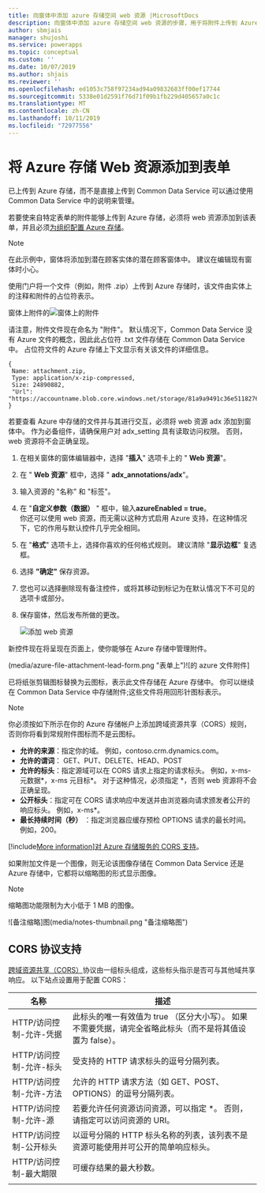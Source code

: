 ```yaml
---
title: 向窗体中添加 azure 存储空间 web 资源 |MicrosoftDocs
description: 向窗体中添加 azure 存储空间 web 资源的步骤，用于将附件上传到 Azure 存储。
author: sbmjais
manager: shujoshi
ms.service: powerapps
ms.topic: conceptual
ms.custom: ''
ms.date: 10/07/2019
ms.author: shjais
ms.reviewer: ''
ms.openlocfilehash: ed1053c758f97234ad94a09832683ff00ef17744
ms.sourcegitcommit: 5338e01d2591f76d71f09b1fb229d405657a0c1c
ms.translationtype: MT
ms.contentlocale: zh-CN
ms.lasthandoff: 10/11/2019
ms.locfileid: "72977556"
---
```

# <a name="add-the-azure-storage-web-resource-to-a-form"></a>将 Azure 存储 Web 资源添加到表单

已上传到 Azure 存储，而不是直接上传到 Common Data Service 可以通过使用 Common Data Service 中的说明来管理。

若要使来自特定表单的附件能够上传到 Azure 存储，必须将 web 资源添加到该表单，并且必须[为组织配置 Azure 存储](enable-azure-storage.md)。

> [!Note]
> 在此示例中，窗体将添加到潜在顾客实体的潜在顾客窗体中。 建议在编辑现有窗体时小心。

使用门户将一个文件（例如，附件 .zip）上传到 Azure 存储时，该文件由实体上的注释和附件的占位符表示。

窗体上附件的![窗体](media/notes-attachment-lead-form.png "占位符")上的附件

请注意，附件文件现在命名为 "附件"。 默认情况下，Common Data Service 没有 Azure 文件的概念，因此此占位符 .txt 文件存储在 Common Data Service 中。 占位符文件的 Azure 存储上下文显示有关该文件的详细信息。
```
{
 Name: attachment.zip,
 Type: application/x-zip-compressed,
 Size: 24890882,
 "Url": "https://accountname.blob.core.windows.net/storage/81a9a9491c36e51182760026833bcf82/attachment.zip"
}
```

若要查看 Azure 中存储的文件并与其进行交互，必须将 web 资源 adx 添加到窗体中。 作为必备组件，请确保用户对 adx_setting 具有读取访问权限。 否则，web 资源将不会正确呈现。

1. 在相关窗体的窗体编辑器中，选择 "**插入**" 选项卡上的 " **Web 资源**"。

2. 在 " **Web 资源**" 框中，选择 " **adx_annotations/adx**"。

3. 输入资源的 "名称" 和 "标签"。

4. 在 "**自定义参数（数据）** " 框中，输入**azureEnabled = true**。 <br>你还可以使用 web 资源，而无需以这种方式启用 Azure 支持，在这种情况下，它的作用与默认控件几乎完全相同。</br>

5. 在 "**格式**" 选项卡上，选择你喜欢的任何格式规则。 建议清除 "**显示边框**" 复选框。

6. 选择 **"确定"** 保存资源。

7. 您也可以选择删除现有备注控件，或将其移动到标记为在默认情况下不可见的选项卡或部分。

8. 保存窗体，然后发布所做的更改。

   ![添加 web 资源](media/add-web-resource.png "添加 web 资源")

新控件现在将呈现在页面上，使你能够在 Azure 存储中管理附件。

(media/azure-file-attachment-lead-form.png "表单上")![的 azure 文件附件]

已将纸张剪辑图标替换为云图标，表示此文件存储在 Azure 存储中。 你可以继续在 Common Data Service 中存储附件;这些文件将用回形针图标表示。

> [!Note]
> 你必须按如下所示在你的 Azure 存储帐户上添加跨域资源共享（CORS）规则，否则你将看到常规附件图标而不是云图标。
> - **允许的来源**：指定你的域。 例如，contoso.crm.dynamics.com。
> - **允许的谓词**： GET、PUT、DELETE、HEAD、POST
> - **允许的标头**：指定源域可以在 CORS 请求上指定的请求标头。 例如，x-ms-元数据\*，x-ms 元目标\*。 对于这种情况，必须指定 *，否则 web 资源将不会正确呈现。
> - **公开标头**：指定可在 CORS 请求响应中发送并由浏览器向请求颁发者公开的响应标头。 例如，x-ms\*。
> - **最长持续时间（秒）** ：指定浏览器应缓存预检 OPTIONS 请求的最长时间。 例如，200。
> 
> [!include[More information](../../includes/proc-more-information.md)][对 Azure 存储服务的 CORS 支持](https://docs.microsoft.com/rest/api/storageservices/cross-origin-resource-sharing--cors--support-for-the-azure-storage-services)。

如果附加文件是一个图像，则无论该图像存储在 Common Data Service 还是 Azure 存储中，它都将以缩略图的形式显示图像。

> [!Note]
> 缩略图功能限制为大小低于 1 MB 的图像。

![备注缩略]图(media/notes-thumbnail.png "备注缩略图")

## <a name="cors-protocol-support"></a>CORS 协议支持

[跨域资源共享（CORS）](http://www.w3.org/TR/cors/)协议由一组标头组成，这些标头指示是否可与其他域共享响应。
以下站点设置用于配置 CORS：

|                 名称                  |                                                                            描述                                                                            |
|---------------------------------------|-------------------------------------------------------------------------------------------------------------------------------------------------------------------|
| HTTP/访问控制-允许-凭据 | 此标头的唯一有效值为 true （区分大小写）。 如果不需要凭据，请完全省略此标头（而不是将其值设置为 false）。 |
|   HTTP/访问控制-允许-标头   |                                                   受支持的 HTTP 请求标头的逗号分隔列表。                                                   |
|   HTTP/访问控制-允许-方法   |                                      允许的 HTTP 请求方法（如 GET、POST、OPTIONS）的逗号分隔列表。                                       |
|   HTTP/访问控制-允许-源    |                   若要允许任何资源访问资源，可以指定 \*。 否则，请指定可以访问资源的 URI。                   |
|  HTTP/访问控制-公开标头   |                以逗号分隔的 HTTP 标头名称的列表，该列表不是资源可能使用并可公开的简单响应标头。                 |
|      HTTP/访问控制-最大期限      |                                                       可缓存结果的最大秒数。                                                        |
|                                       |                                                                                                                                                                   |


